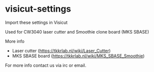 # visicut-settings

Import these settings in Visicut

Used for CW3040 laser cutter and Smoothie clone board (MKS SBASE)

More info
* Laser cutter (https://tkkrlab.nl/wiki/Laser_Cutter)
* MKS SBASE board (https://tkkrlab.nl/wiki/MKS_SBASE_Smoothie)

For more info contact us via irc or email.

